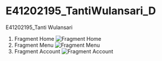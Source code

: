 # E41202195_TantiWulansari_D

E41202195_Tanti Wulansari

1. Fragment Home
![Fragment Home](https://user-images.githubusercontent.com/75100232/137098835-87d9944b-a2ff-4551-b328-4f98c6f64a8d.jpg)
3. Fragment Menu
![Fragment Menu](https://user-images.githubusercontent.com/75100232/137098892-9ae4b232-0ed1-4828-8858-4f32b3701a96.jpg)
5. Fragment Account
![Fragment Account](https://user-images.githubusercontent.com/75100232/137098922-33565b8e-fe2e-4e60-8842-022672d9337a.jpg)
